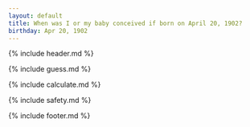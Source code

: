 ```yaml
---
layout: default
title: When was I or my baby conceived if born on April 20, 1902?
birthday: Apr 20, 1902
---
```


{% include header.md %}

{% include guess.md %}

{% include calculate.md %}

{% include safety.md %}

{% include footer.md %}



